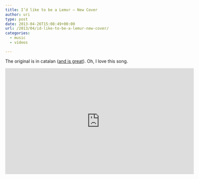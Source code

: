 ```yaml
---
title: I’d like to be a Lemur – New Cover
author: uri
type: post
date: 2013-04-26T15:08:49+00:00
url: /2013/04/id-like-to-be-a-lemur-new-cover/
categories:
  - music
  - vídeos

---
```

The original is in catalan ([and is great][1]). Oh, I love this song.

<iframe width="600" height="338" src="http://www.youtube.com/embed/-1iyL1z9aJ0" frameborder="0" allowfullscreen></iframe>

 [1]: http://www.youtube.com/watch?v=HwBc3f0adUw
